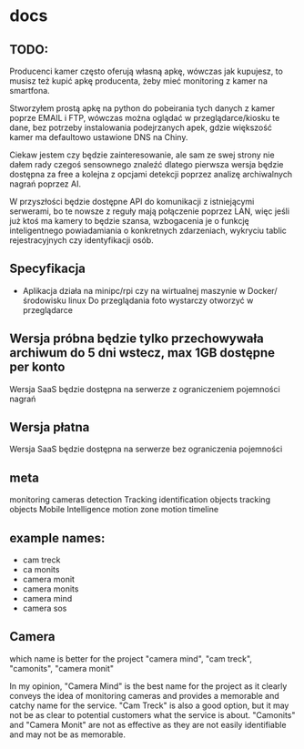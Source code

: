 # docs


## TODO:



Producenci kamer często oferują własną apkę, wówczas jak kupujesz, to musisz też kupić apkę producenta, żeby mieć monitoring z kamer na smartfona. 

Stworzyłem prostą apkę na python do pobeirania tych danych z kamer poprze EMAIL i FTP, wówczas można oglądać w przeglądarce/kiosku te dane, bez potrzeby instalowania podejrzanych apek, gdzie większość kamer ma defaultowo ustawione DNS na Chiny.
 
Ciekaw jestem czy będzie zainteresowanie, ale sam ze swej strony nie dałem rady czegoś sensownego znaleźć dlatego pierwsza wersja będzie dostępna za free a kolejna z opcjami detekcji poprzez analizę archiwalnych nagrań poprzez AI.

W przyszłości będzie dostępne API do komunikacji z istniejącymi serwerami, bo te nowsze z reguły mają  połączenie poprzez LAN, więc jeśli już ktoś ma kamery to będzie szansa, wzbogacenia je o funkcję inteligentnego powiadamiania o konkretnych zdarzeniach, wykryciu tablic rejestracyjnych czy identyfikacji osób.


## Specyfikacja

+ Aplikacja działa na minipc/rpi czy na wirtualnej maszynie w Docker/środowisku linux
Do przeglądania foto wystarczy otworzyć w przeglądarce


## Wersja próbna będzie tylko przechowywała archiwum do 5 dni wstecz, max 1GB dostępne per konto
Wersja SaaS będzie dostępna na serwerze z ograniczeniem pojemności nagrań


## Wersja płatna 
Wersja SaaS będzie dostępna na serwerze bez ograniczenia pojemności




## meta

monitoring cameras
detection Tracking
identification objects
tracking objects
Mobile Intelligence
motion zone
motion timeline


## example names:

+ cam treck
+ ca monits
+ camera monit
+ camera monits
+ camera mind
+ camera sos

## Camera

which name is better for the project "camera mind", "cam treck", "camonits", "camera monit"

In my opinion, "Camera Mind" is the best name for the project as it clearly conveys the idea of monitoring cameras and provides a memorable and catchy name for the service. "Cam Treck" is also a good option, but it may not be as clear to potential customers what the service is about. "Camonits" and "Camera Monit" are not as effective as they are not easily identifiable and may not be as memorable.
